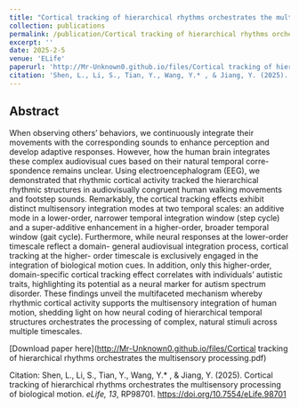 ```yaml
---
title: "Cortical tracking of hierarchical rhythms orchestrates the multisensory processing of biological motion"
collection: publications
permalink: /publication/Cortical tracking of hierarchical rhythms orchestrates the multisensory processing of biological motion
excerpt: ''
date: 2025-2-5
venue: 'ELife'
paperurl: 'http://Mr-Unknown0.github.io/files/Cortical tracking of hierarchical rhythms orchestrates the multisensory processing.pdf'
citation: 'Shen, L., Li, S., Tian, Y., Wang, Y.* , & Jiang, Y. (2025). Cortical tracking of hierarchical rhythms orchestrates the multisensory processing of biological motion. eLife, 13, RP98701. https://doi.org/10.7554/eLife.98701'
---
```

## Abstract
When observing others’ behaviors, we continuously integrate their movements with the corresponding sounds to enhance perception and develop adaptive responses. However, how the human brain integrates these complex audiovisual cues based on their natural temporal corre- spondence remains unclear. Using electroencephalogram (EEG), we demonstrated that rhythmic cortical activity tracked the hierarchical rhythmic structures in audiovisually congruent human walking movements and footstep sounds. Remarkably, the cortical tracking effects exhibit distinct multisensory integration modes at two temporal scales: an additive mode in a lower-order, narrower temporal integration window (step cycle) and a super-additive enhancement in a higher-order, broader temporal window (gait cycle). Furthermore, while neural responses at the lower-order timescale reflect a domain- general audiovisual integration process, cortical tracking at the higher- order timescale is exclusively engaged in the integration of biological motion cues. In addition, only this higher-order, domain-specific cortical tracking effect correlates with individuals’ autistic traits, highlighting its potential as a neural marker for autism spectrum disorder. These findings unveil the multifaceted mechanism whereby rhythmic cortical activity supports the multisensory integration of human motion, shedding light on how neural coding of hierarchical temporal structures orchestrates the processing of complex, natural stimuli across multiple timescales.

[Download paper here](http://Mr-Unknown0.github.io/files/Cortical tracking of hierarchical rhythms orchestrates the multisensory processing.pdf)

Citation: Shen, L., Li, S., Tian, Y., Wang, Y.* , & Jiang, Y. (2025). Cortical tracking of hierarchical rhythms orchestrates the multisensory processing of biological motion. *eLife, 13*, RP98701. https://doi.org/10.7554/eLife.98701

